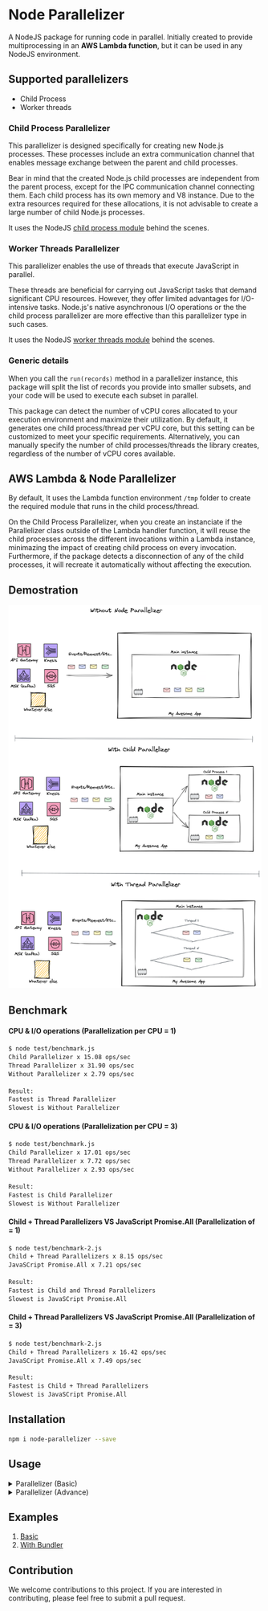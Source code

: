 # Node Parallelizer
A NodeJS package for running code in parallel. Initially created to provide multiprocessing in an **AWS Lambda function**, but it can be used in any NodeJS environment.

## Supported parallelizers
- Child Process
- Worker threads

### Child Process Parallelizer
This parallelizer is designed specifically for creating new Node.js processes. These processes include an extra communication channel that enables message exchange between the parent and child processes.

Bear in mind that the created Node.js child processes are independent from the parent process, except for the IPC communication channel connecting them. Each child process has its own memory and V8 instance. Due to the extra resources required for these allocations, it is not advisable to create a large number of child Node.js processes.

It uses the NodeJS [child process module](https://nodejs.org/api/child_process.html) behind the scenes.

### Worker Threads Parallelizer
This parallelizer enables the use of threads that execute JavaScript in parallel.

These threads are beneficial for carrying out JavaScript tasks that demand significant CPU resources. However, they offer limited advantages for I/O-intensive tasks. Node.js's native asynchronous I/O operations or the the child process parallelizer are more effective than this parallelizer type in such cases.

It uses the NodeJS [worker threads module](https://nodejs.org/api/worker_threads.html) behind the scenes.

### Generic details
When you call the `run(records)` method in a parallelizer instance, this package will split the list of records you provide into smaller subsets, and your code will be used to execute each subset in parallel.

This package can detect the number of vCPU cores allocated to your execution environment and maximize their utilization. By default, it generates one child process/thread per vCPU core, but this setting can be customized to meet your specific requirements. Alternatively, you can manually specify the number of child processes/threads the library creates, regardless of the number of vCPU cores available.

## AWS Lambda & Node Parallelizer
By default, It uses the Lambda function environment `/tmp` folder to create the required module that runs in the child process/thread.

On the Child Process Parallelizer, when you create an instanciate if the Parallelizer class outside of the Lambda handler function, it will reuse the child processes across the different invocations within a Lambda instance, minimazing the impact of creating child process on every invocation. Furthermore, if the package detects a disconnection of any of the child processes, it will recreate it automatically without affecting the execution.

## Demostration
![Alt text describing the image](./images/node-parallelizer.png)

## Benchmark

#### CPU & I/O operations (Parallelization per CPU = 1)
```bash
$ node test/benchmark.js
Child Parallelizer x 15.08 ops/sec
Thread Parallelizer x 31.90 ops/sec
Without Parallelizer x 2.79 ops/sec

Result: 
Fastest is Thread Parallelizer
Slowest is Without Parallelizer
```

#### CPU & I/O operations (Parallelization per CPU = 3)
```bash
$ node test/benchmark.js
Child Parallelizer x 17.01 ops/sec
Thread Parallelizer x 7.72 ops/sec
Without Parallelizer x 2.93 ops/sec

Result: 
Fastest is Child Parallelizer
Slowest is Without Parallelizer
```

#### Child + Thread Parallelizers VS JavaScript Promise.All (Parallelization of = 1)
```bash
$ node test/benchmark-2.js
Child + Thread Parallelizers x 8.15 ops/sec
JavaSCript Promise.All x 7.21 ops/sec

Result: 
Fastest is Child and Thread Parallelizers
Slowest is JavaSCript Promise.All
```

#### Child + Thread Parallelizers VS JavaScript Promise.All (Parallelization of = 3)
```bash
$ node test/benchmark-2.js
Child + Thread Parallelizers x 16.42 ops/sec
JavaSCript Promise.All x 7.49 ops/sec

Result: 
Fastest is Child + Thread Parallelizers
Slowest is JavaSCript Promise.All
```
## Installation
```bash
npm i node-parallelizer --save
```

## Usage
<details>
  <summary>Parallelizer (Basic)</summary>

  #### Class instantiation
`Parallelizer({ type = 'child-process', tmpPath = '/tmp', filePath, processBatchFunctionName, parallelization = false, parallelizationPerCPU = 1, debug = false })`

**Parameters**
- `type` (String) (Default value: 'child-process') (Options: 'child-process' | 'worker-threads'): The parallelizer type to be used.
- `tmpPath` (String) (Default value: '/tmp'): The path where the module that runs in the thread will be created.
- `filePath` (String): The absolute path to the file that contains the function that will be executed in parallel.
- `processBatchFunctionName` (String): The name of the function that will be executed in parallel.
- `parallelization` (Number|false) (Default value: false): The exact number of processes/threads that will be created. If false, it is based on the CPU cores available.
- `parallelizationPerCPU` (Number) (Default value: 1): If the `parallelization` is set to `false`, this parameter defines the amount of processes/threads per CPU.
- `debug` (Boolean) (Default value: false): Enables the internal logs for debuggin purposes.
#### Main methods
`run(batch)`

**Parameters**
- `batch` (Array): The records you want to process in parallel.

**Returns** (Array): The processes/threads' responses.
#### Using the Node Parallizer in AWS Lambda.
In this example, the repository structure looks like this
```
src/
  handler.js
  parallel.js
serverless.yml
package.json
```

The below snippet represents your Lambda handler
```javascript
// handler.js

const { Parallelizer, PARALLELIZER_CHILD, PARALLELIZER_THREADS } = require("node-parallelizer");

// Creates a new parallelizer instance.
const parallelizer = new Parallelizer({ type: PARALLELIZER_CHILD, filePath: "/var/task/src/parallel.js", processBatchFunctionName: 'batchProcessor' });

module.exports.handler = async(event) => {
  // Run batch in parallel
  const responses = await parallelizer.run(event.Records);
  
  console.log(responses);
};

```
> Make sure to provide the filePath parameter as an absolute path. In this example, we've included '/var/task/' prefix in the path because Lambda deploys your code within that folder.

The below snippet represents the code you want to run in parallel
```javascript
// parallel.js

const batchProcessor = ({ batch }) => {
  
  //
  // HERE YOUR CODE
  //

  return { success: true, count: batch.length }
}


module.exports = { batchProcessor }

```
> Verify that the input signature of your function (in this case, batchProcessor) includes batch as a parameter, as it contains the subset of records that a child process will handle.
  
</details>

<details>
  <summary>Parallelizer (Advance)</summary>

  #### Class instantiation
`Parallelizer([{ id: "only-cpu", type = 'worker-threads', tmpPath = '/tmp', filePath, processBatchFunctionName, parallelization = false, parallelizationPerCPU = 1, debug = false }, { id: "only-io", type = 'child-process', tmpPath = '/tmp', filePath, processBatchFunctionName, parallelization = false, parallelizationPerCPU = 1, debug = false }])`

**Parameters**
- List of:
  - `id` (String): The unique identifier for your Child/Thread internal instance.
  - `type` (String) (Default value: 'child-process') (Options: 'child-process' | 'worker-threads'): The parallelizer type to be used.
  - `tmpPath` (String) (Default value: '/tmp'): The path where the module that runs in the thread will be created.
  - `filePath` (String): The absolute path to the file that contains the function that will be executed in parallel.
  - `processBatchFunctionName` (String): The name of the function that will be executed in parallel.
  - `parallelization` (Number|false) (Default value: false): The exact number of processes/threads that will be created. If false, it is based on the CPU cores available.
  - `parallelizationPerCPU` (Number) (Default value: 1): If the `parallelization` is set to `false`, this parameter defines the amount of processes/threads per CPU.
  - `debug` (Boolean) (Default value: false): Enables the internal logs for debuggin purposes.
#### Main methods
`run([{ id: "only-cpu", batch: batchOne },{ id: "only-io", batch: batchTwo }])`

**Parameters**
- `id` (String): The unique identifier for your Child/Thread internal instance.
- `batch` (Array): The records you want to process in parallel.

**Returns** (Array): A list with the processes/threads' responses.
#### Using the Node Parallizer in AWS Lambda.
In this example, the repository structure looks like this
```
src/
  handler.js
  parallel.js
serverless.yml
package.json
```

The below snippet represents your Lambda handler
```javascript
// handler.js

const { Parallelizer, PARALLELIZER_CHILD, PARALLELIZER_THREADS } = require("node-parallelizer");

// Creates a new parallelizer instance with multiple different parallelizers.
const parallelizer = new Parallelizer([
  { id: "with-threads", type: PARALLELIZER_THREADS, parallelization: 2, filePath: "/var/task/src/parallel.js", processBatchFunctionName: 'batchProcessorOne' },
  { id: "with-processes", type: PARALLELIZER_CHILD, parallelization: 4, filePath: "/var/task/src/parallel.js", processBatchFunctionName: 'batchProcessorTwo' },
]);

module.exports.handler = async(event) => {
  // Run batch in parallel
  const responses = await parallelizer.run([
    { id: "with-threads", batch: event.batchOne },
    { id: "with-processes", batch: event.batchTwo },
  ])
  
  console.log(responses);
};

```
> Make sure to provide the filePath parameter as an absolute path. In this example, we've included '/var/task/' prefix in the path because Lambda deploys your code within that folder.

> Notice that we have added a new parameter called 'id'. This is used to distinguish between the various types of parallelizers and to pass the appropriate batch.

The below snippet represents the code you want to run in parallel
```javascript
// parallel.js

const batchProcessorOne = ({ batch }) => {
  
  //
  // HERE YOUR CODE
  //

  return { success: true, count: batch.length }
}

const batchProcessorTwo = ({ batch }) => {
  
  //
  // HERE YOUR CODE
  //

  return { success: true, count: batch.length }
}


module.exports = { batchProcessorOne, batchProcessorTwo }

```
> Verify that the input signature of your function (in this case, batchProcessorOne and batchProcessorTwo) includes batch as a parameter, as it contains the subset of records that a child process will handle.
  
</details>


## Examples

1. [Basic](https://github.com/Edujugon/node-parallelizer/tree/main/examples/basic)
2. [With Bundler](https://github.com/Edujugon/node-parallelizer/tree/main/examples/with-bundler)

## Contribution
We welcome contributions to this project. If you are interested in contributing, please feel free to submit a pull request.
